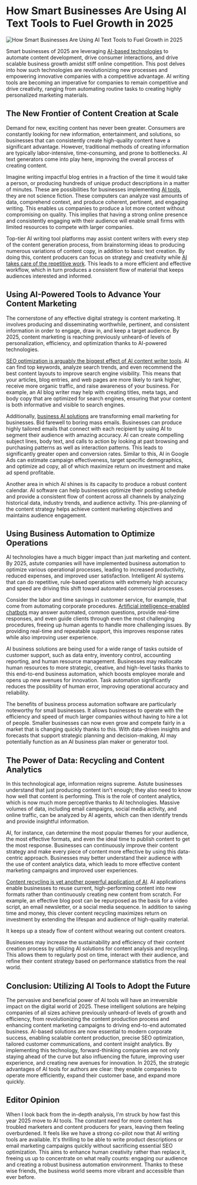 # How Smart Businesses Are Using AI Text Tools to Fuel Growth in 2025

![How Smart Businesses Are Using AI Text Tools to Fuel Growth in 2025](https://admin.groupify.ai/assets/84a817a4-26f4-4488-ae76-e661fa64072a)

Smart businesses of 2025 are leveraging [AI-based technologies](https://groupify.ai/generative-ai) to automate content development, drive consumer interactions, and drive scalable business growth amidst stiff online competition.  This post delves into how such technologies are revolutionizing new processes and empowering innovative companies with a competitive advantage.  AI writing tools are becoming an imperative for companies to remain competitive and drive creativity, ranging from automating routine tasks to creating highly personalized marketing materials.

## The New Frontier of Content Creation at Scale

Demand for new, exciting content has never been greater.  Consumers are constantly looking for new information, entertainment, and solutions, so businesses that can consistently create high-quality content have a significant advantage.  However, traditional methods of creating information are typically labor-intensive, time-consuming, and prone to bottlenecks.  AI text generators come into play here, improving the overall process of creating content.

Imagine writing impactful blog entries in a fraction of the time it would take a person, or producing hundreds of unique product descriptions in a matter of minutes.  These are possibilities for businesses implementing [AI tools](https://groupify.ai/), they are not science fiction.  These computers can analyze vast amounts of data, comprehend context, and produce coherent, pertinent, and engaging writing.  This enables us companies to produce a lot more content without compromising on quality.  This implies that having a strong online presence and consistently engaging with their audience will enable small firms with limited resources to compete with larger companies.

Top-tier AI writing tool platforms may assist content writers with every step of the content generation process, from brainstorming ideas to producing numerous variations of content copy, in addition to basic text creation.  By doing this, content producers can focus on strategy and creativity while [AI takes care of the repetitive work](https://groupify.ai/ai-tools-for-workflow-automation).  This leads to a more efficient and effective workflow, which in turn produces a consistent flow of material that keeps audiences interested and informed.

## Using AI-Powered Tools to Advance Your Content Marketing

The cornerstone of any effective digital strategy is content marketing.  It involves producing and disseminating worthwhile, pertinent, and consistent information in order to engage, draw in, and keep a target audience.  By 2025, content marketing is reaching previously unheard-of levels of personalization, efficiency, and optimization thanks to AI-powered technologies.

[SEO optimization is arguably the biggest effect of AI content writer tools](https://gravitywrite.com/blog/seo-content-writing-ai-tips).  AI can find top keywords, analyze search trends, and even recommend the best content layouts to improve search engine visibility.  This means that your articles, blog entries, and web pages are more likely to rank higher, receive more organic traffic, and raise awareness of your business.  For example, an AI blog writer may help with creating titles, meta tags, and body copy that are optimized for search engines, ensuring that your content is both informative and visible to search engines.

Additionally, [business AI solutions](https://groupify.ai/ai-tools-for-business) are transforming email marketing for businesses.  Bid farewell to boring mass emails.  Businesses can produce highly tailored emails that connect with each recipient by using AI to segment their audience with amazing accuracy.  AI can create compelling subject lines, body text, and calls to action by looking at past browsing and purchasing patterns as well as interaction patterns. This leads to significantly greater open and conversion rates.  Similar to this, AI in Google Ads can estimate campaign effectiveness, target specific demographics, and optimize ad copy, all of which maximize return on investment and make ad spend profitable.

Another area in which AI shines is its capacity to produce a robust content calendar.  AI software can help businesses optimize their posting schedule and provide a consistent flow of content across all channels by analyzing historical data, industry trends, and audience activity.  This pre-planning of the content strategy helps achieve content marketing objectives and maintains audience engagement.

## Using Business Automation to Optimize Operations

AI technologies have a much bigger impact than just marketing and content.  By 2025, astute companies will have implemented business automation to optimize various operational processes, leading to increased productivity, reduced expenses, and improved user satisfaction.  Intelligent AI systems that can do repetitive, rule-based operations with extremely high accuracy and speed are driving this shift toward automated commercial processes.

Consider the labor and time savings in customer service, for example, that come from automating corporate procedures.  [Artificial intelligence-enabled chatbots](https://groupify.ai/multimodal-ai-tools) may answer automated, common questions, provide real-time responses, and even guide clients through even the most challenging procedures, freeing up human agents to handle more challenging issues.  By providing real-time and repeatable support, this improves response rates while also improving user experience.

AI business solutions are being used for a wide range of tasks outside of customer support, such as data entry, inventory control, accounting reporting, and human resource management.  Businesses may reallocate human resources to more strategic, creative, and high-level tasks thanks to this end-to-end business automation, which boosts employee morale and opens up new avenues for innovation.  Task automation significantly reduces the possibility of human error, improving operational accuracy and reliability.

The benefits of business process automation software are particularly noteworthy for small businesses.  It allows businesses to operate with the efficiency and speed of much larger companies without having to hire a lot of people.  Smaller businesses can now even grow and compete fairly in a market that is changing quickly thanks to this.  With data-driven insights and forecasts that support strategic planning and decision-making, AI may potentially function as an AI business plan maker or generator tool.

## The Power of Data: Recycling and Content Analytics

In this technological age, information reigns supreme.  Astute businesses understand that just producing content isn't enough; they also need to know how well that content is performing.  This is the role of content analytics, which is now much more perceptive thanks to AI technologies.  Massive volumes of data, including email campaigns, social media activity, and online traffic, can be analyzed by AI agents, which can then identify trends and provide insightful information.

AI, for instance, can determine the most popular themes for your audience, the most effective formats, and even the ideal time to publish content to get the most response.  Businesses can continuously improve their content strategy and make every piece of content more effective by using this data-centric approach.  Businesses may better understand their audience with the use of content analytics data, which leads to more effective content marketing campaigns and improved user experiences.

[Content recycling is yet another powerful application of AI](https://blog.raidboxes.io/en/online-marketing/content-recycling/). AI applications enable businesses to reuse current, high-performing content into new formats rather than continuously creating new content from scratch.  For example, an effective blog post can be repurposed as the basis for a video script, an email newsletter, or a social media sequence.  In addition to saving time and money, this clever content recycling maximizes return on investment by extending the lifespan and audience of high-quality material.

It keeps up a steady flow of content without wearing out content creators.

Businesses may increase the sustainability and efficiency of their content creation process by utilizing AI solutions for content analysis and recycling.  This allows them to regularly post on time, interact with their audience, and refine their content strategy based on performance statistics from the real world.

## Conclusion: Utilizing AI Tools to Adopt the Future

The pervasive and beneficial power of AI tools will have an irreversible impact on the digital world of 2025.  These intelligent solutions are helping companies of all sizes achieve previously unheard-of levels of growth and efficiency, from revolutionizing the content production process and enhancing content marketing campaigns to driving end-to-end automated business.  AI-based solutions are now essential to modern corporate success, enabling scalable content production, precise SEO optimization, tailored customer communications, and content insight analytics.  By implementing this technology, forward-thinking companies are not only staying ahead of the curve but also influencing the future, improving user experience, and creating new avenues for innovation.  In 2025, the strategic advantages of AI tools for authors are clear: they enable companies to operate more efficiently, expand their customer base, and expand more quickly.

## Editor Opinion

When I look back from the in-depth analysis, I'm struck by how fast this year 2025 move to AI tools.  The constant need for more content has troubled marketers and content producers for years, leaving them feeling overburdened.  It feels like we have a strong co-pilot now that AI writing tools are available.  It's thrilling to be able to write product descriptions or email marketing campaigns quickly without sacrificing essential SEO optimization.   This aims to enhance human creativity rather than replace it, freeing us up to concentrate on what really counts: engaging our audience and creating a robust business automation environment.  Thanks to these wise friends, the business world seems more vibrant and accessible than ever before.
